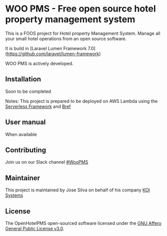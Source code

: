 # WOO PMS - Free open source hotel property management system

This is a FOOS project for Hotel property Management System. Manage all your small hotel operations from an open source software.

It is build in [Laravel Lumen Framework 7.0] (https://github.com/laravel/lumen-framework)

WOO PMS is actively developed.

## Installation

Soon to be completed

Notes: This project is prepared to be deployed on AWS Lambda using the [Serverless Framework](https://github.com/serverless/serverless) and [Bref](https://github.com/brefphp/bref)


## User manual

When available


## Contributing

Join us on our Slack channel [#WooPMS](https://join.slack.com/t/woopms/shared_invite/zt-dfih7dcl-ary4AbSxcSSsKO1p07NIzw)

## Maintainer

This project is maintained by Jose Silva on behalf of his company [KOI Systems](https://koisys.com)

## License

The OpenHotelPMS open-sourced software licensed under the [GNU Affero General Public License v3.0](https://www.gnu.org/licenses/agpl-3.0.en.html).
